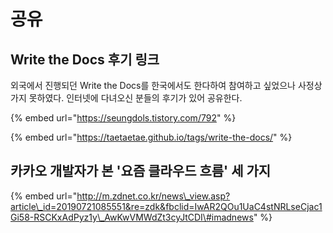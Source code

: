 # 공유

## Write the Docs 후기 링크 

외국에서 진행되던 Write the Docs를 한국에서도 한다하여 참여하고 싶었으나 사정상 가지 못하였다. 인터넷에 다녀오신 분들의 후기가 있어 공유한다.

{% embed url="https://seungdols.tistory.com/792" %}

{% embed url="https://taetaetae.github.io/tags/write-the-docs/" %}

## 카카오 개발자가 본 '요즘 클라우드 흐름' 세 가지

{% embed url="http://m.zdnet.co.kr/news\_view.asp?article\_id=20190721085551&re=zdk&fbclid=IwAR2QOu1UaC4stNRLseCjac1Gi58-RSCKxAdPyz1y\_AwKwVMWdZt3cyJtCDI\#imadnews" %}



